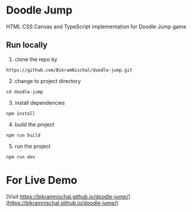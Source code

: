 
# Doodle Jump

HTML CSS Canvas and TypeScript implementation for Doodle Jump game

## Run locally


1. clone the repo by

```
https://github.com/BikramNischal/doodle-jump.git
```

2. change to project directory
```
cd doodle-jump
```

3. install dependencies
```
npm install 
```

4. build the project
```
npm run build
```

5. run the project
```
npm run dev
```


# For Live Demo
[Visit https://bikramnischal.github.io/doodle-jump/](https://bikramnischal.github.io/doodle-jump/)
